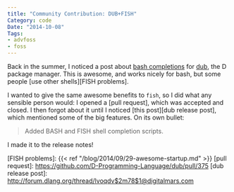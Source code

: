 ```yaml
---
title: "Community Contribution: DUB+FISH"
Category: code
Date: "2014-10-08"
Tags:
- advfoss
- foss
---
```


Back in the summer, I noticed a post about [bash completions] for [dub], the D package manager. This is awesome, and works nicely for bash, but some people [use other shells][FISH problems].

I wanted to give the same awesome benefits to `fish`, so I did what any sensible person would: I opened a [pull request], which was accepted and closed.
I then forgot about it until I noticed [this post][dub release post], which mentioned some of the big features. On its own bullet:

> Added BASH and FISH shell completion scripts.

I made it to the release notes!

[bash completions]: http://forum.dlang.org/thread/syrdtxxkwcghkiuogxgq@forum.dlang.org#post-lptegj:2448d:241:40digitalmars.com
[dub]: http://code.dlang.org/
[FISH problems]: {{< ref "/blog/2014/09/29-awesome-startup.md" >}}
[pull request]: https://github.com/D-Programming-Language/dub/pull/375
[dub release post]: http://forum.dlang.org/thread/lvoqdv$2m78$1@digitalmars.com
